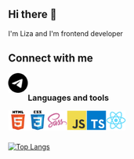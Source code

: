 ## Hi there 👋

I'm Liza and I'm frontend developer

## Connect with me
[<img align='left' alt='telegram' width='40px' src='https://github.com/LizKa2091/LizKa2091/raw/main/telegram.svg' />](https://t.me/lizka2091)

<br />

### Languages and tools
<p align="left">
    <img align='left' src="https://raw.githubusercontent.com/devicons/devicon/master/icons/html5/html5-original-wordmark.svg" alt="html5" width="40" height="40"/>
    <img align='left' src="https://raw.githubusercontent.com/devicons/devicon/master/icons/css3/css3-original-wordmark.svg" alt="css3" width="40" height="40"/>
    <img align='left' alt='sass' width='40px' height='40' src='https://github.com/LizKa2091/LizKa2091/raw/main/Sass.svg' />
    <img align='left' src="https://raw.githubusercontent.com/devicons/devicon/master/icons/javascript/javascript-original.svg" alt="javascript" width="40" height="40"/>
    <img align='left' alt='typescript' width='40px' height='40' src='https://github.com/LizKa2091/LizKa2091/raw/main/Typescript.svg' />
    <img align='left' alt='react' width='40px' height='40' src='https://github.com/LizKa2091/LizKa2091/raw/main/React.svg' />
</p>

<br />
<br />
<br />

[![Top Langs](https://github-readme-stats.vercel.app/api/top-langs/?username=LizKa2091&layout=compact)](https://github.com/anuraghazra/github-readme-stats)
